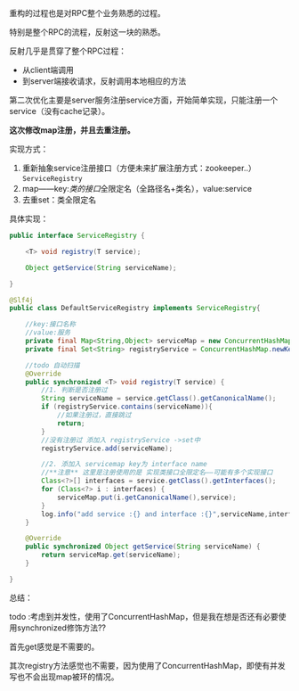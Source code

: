 重构的过程也是对RPC整个业务熟悉的过程。

特别是整个RPC的流程，反射这一块的熟悉。

反射几乎是贯穿了整个RPC过程：
- 从client端调用
- 到server端接收请求，反射调用本地相应的方法

第二次优化主要是server服务注册service方面，开始简单实现，只能注册一个service（没有cache记录）。

**这次修改map注册，并且去重注册。**

实现方式：

1. 重新抽象service注册接口（方便未来扩展注册方式：zookeeper..）`ServiceRegistry`
2. map——key:*类的接口*全限定名（全路径名+类名），value:service
3. 去重set：类全限定名

具体实现：

```java
public interface ServiceRegistry {

    <T> void registry(T service);

    Object getService(String serviceName);

}
```

```java
@Slf4j
public class DefaultServiceRegistry implements ServiceRegistry{

    //key:接口名称
    //value:服务
    private final Map<String,Object> serviceMap = new ConcurrentHashMap<>();
    private final Set<String> registryService = ConcurrentHashMap.newKeySet();

    //todo 自动扫描
    @Override
    public synchronized <T> void registry(T service) {
        //1. 判断是否注册过
        String serviceName = service.getClass().getCanonicalName();
        if (registryService.contains(serviceName)){
            //如果注册过，直接跳过
            return;
        }
        //没有注册过 添加入 registryService ->set中
        registryService.add(serviceName);

        //2. 添加入 servicemap key为 interface name
        //**注意** 这里是注册使用的是 实现类接口全限定名——可能有多个实现接口
        Class<?>[] interfaces = service.getClass().getInterfaces();
        for (Class<?> i : interfaces) {
            serviceMap.put(i.getCanonicalName(),service);
        }
        log.info("add service :{} and interface :{}",serviceName,interfaces);
    }

    @Override
    public synchronized Object getService(String serviceName) {
        return serviceMap.get(serviceName);
    }

}
```

总结：

todo :考虑到并发性，使用了ConcurrentHashMap，但是我在想是否还有必要使用synchronized修饰方法??

首先get感觉是不需要的。

其次registry方法感觉也不需要，因为使用了ConcurrentHashMap，即使有并发写也不会出现map被环的情况。